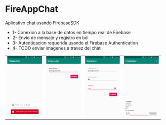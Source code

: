 # FireAppChat
Aplicativo chat usando FirebaseSDK
- 1- Conexion a la base de datos en tiempo real de Firebase
- 2- Envio de mensaje y registro en bd
- 3- Autenticacion requerida usando el Firebase Authentication
- 4- TODO enviar imagenes a travez del chat

<table>
	<tr>
		<td><img src="https://github.com/namelessbliss/FireAppChat/blob/master/capturas/1.png" ></td>
		<td><img src="https://github.com/namelessbliss/FireAppChat/blob/master/capturas/2.png" ></td>
		<td><img src="https://github.com/namelessbliss/FireAppChat/blob/master/capturas/3.png" ></td>
		<td><img src="https://github.com/namelessbliss/FireAppChat/blob/master/capturas/4.png" ></td>
	</tr>
</table> 
